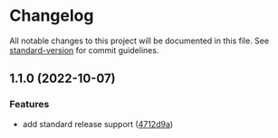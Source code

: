 # Changelog

All notable changes to this project will be documented in this file. See [standard-version](https://github.com/conventional-changelog/standard-version) for commit guidelines.

## 1.1.0 (2022-10-07)


### Features

* add standard release support ([4712d9a](https://github.com/miao-ymg/OrchestrAR/commit/4712d9a3f1200fd221c705ca5ff8802d39e988dc))
